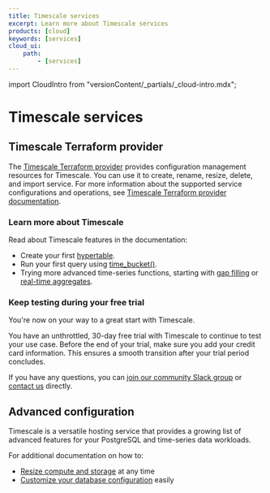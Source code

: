 ```yaml
---
title: Timescale services
excerpt: Learn more about Timescale services
products: [cloud]
keywords: [services]
cloud_ui:
    path:
        - [services]
---
```


import CloudIntro from "versionContent/_partials/_cloud-intro.mdx";

# Timescale services

<CloudIntro />

## Timescale Terraform provider

The [Timescale Terraform provider][terraform-provider] provides configuration
management resources for Timescale. You can use it to create, rename, resize,
delete, and import service. For more information about the supported service
configurations and operations, see
[Timescale Terraform provider documentation][terraform-provider-docs].

### Learn more about Timescale

Read about Timescale features in the documentation:

*   Create your first [hypertable][hypertable-info].
*   Run your first query using [time_bucket()][time-bucket-info].
*   Trying more advanced time-series functions, starting with
    [gap filling][gap-filling-info] or [real-time aggregates][aggregates-info].

### Keep testing during your free trial

You're now on your way to a great start with Timescale.

You have an unthrottled, 30-day free trial with Timescale to continue to
test your use case. Before the end of your trial, make sure you add your credit
card information. This ensures a smooth transition after your trial period
concludes.

If you have any questions, you can
[join our community Slack group][slack-info]
or [contact us][contact-timescale] directly.

## Advanced configuration

Timescale is a versatile hosting service that provides a growing list of
advanced features for your PostgreSQL and time-series data workloads.

For additional documentation on how to:

*   [Resize compute and storage][resize] at any time
*   [Customize your database configuration][configuration] easily

[aggregates-info]: /getting-started/:currentVersion:/create-cagg
[configuration]: /use-timescale/:currentVersion:/configuration/
[contact-timescale]: https://www.timescale.com/contact
[gap-filling-info]: /use-timescale/:currentVersion:/query-data/advanced-analytic-queries#gap-filling
[hypertable-info]: /use-timescale/:currentVersion:/hypertables
[resize]: /use-timescale/:currentVersion:/resources/autoscaling/
[slack-info]: https://slack-login.timescale.com
[time-bucket-info]: /use-timescale/:currentVersion:/query-data/advanced-analytic-queries#time-bucket
[terraform-provider-docs]: https://registry.terraform.io/providers/timescale/timescale/latest/docs
[terraform-provider]: https://registry.terraform.io/providers/timescale/timescale/latest/
